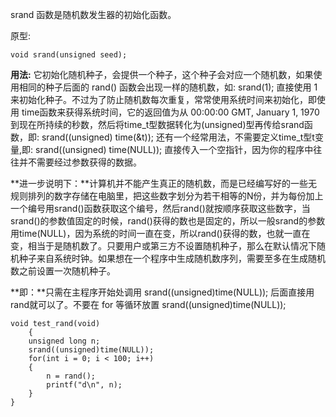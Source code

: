 srand 函数是随机数发生器的初始化函数。

原型:

```
void srand(unsigned seed);
```

**用法:** 它初始化随机种子，会提供一个种子，这个种子会对应一个随机数，如果使用相同的种子后面的 rand() 函数会出现一样的随机数，如: srand(1); 直接使用 1 来初始化种子。不过为了防止随机数每次重复，常常使用系统时间来初始化，即使用 time函数来获得系统时间，它的返回值为从 00:00:00 GMT, January 1, 1970 到现在所持续的秒数，然后将time_t型数据转化为(unsigned)型再传给srand函数，即: srand((unsigned) time(&t)); 还有一个经常用法，不需要定义time_t型t变量,即: srand((unsigned) time(NULL)); 直接传入一个空指针，因为你的程序中往往并不需要经过参数获得的数据。

**进一步说明下：**计算机并不能产生真正的随机数，而是已经编写好的一些无规则排列的数字存储在电脑里，把这些数字划分为若干相等的N份，并为每份加上一个编号用srand()函数获取这个编号，然后rand()就按顺序获取这些数字，当srand()的参数值固定的时候，rand()获得的数也是固定的，所以一般srand的参数用time(NULL)，因为系统的时间一直在变，所以rand()获得的数，也就一直在变，相当于是随机数了。只要用户或第三方不设置随机种子，那么在默认情况下随机种子来自系统时钟。如果想在一个程序中生成随机数序列，需要至多在生成随机数之前设置一次随机种子。

 **即：**只需在主程序开始处调用 srand((unsigned)time(NULL)); 后面直接用rand就可以了。不要在 for 等循环放置 srand((unsigned)time(NULL));

```
void test_rand(void)
    {
    unsigned long n;
    srand((unsigned)time(NULL));
    for(int i = 0; i < 100; i++)
    {
        n = rand();
        printf("d\n", n);
    }
}
```